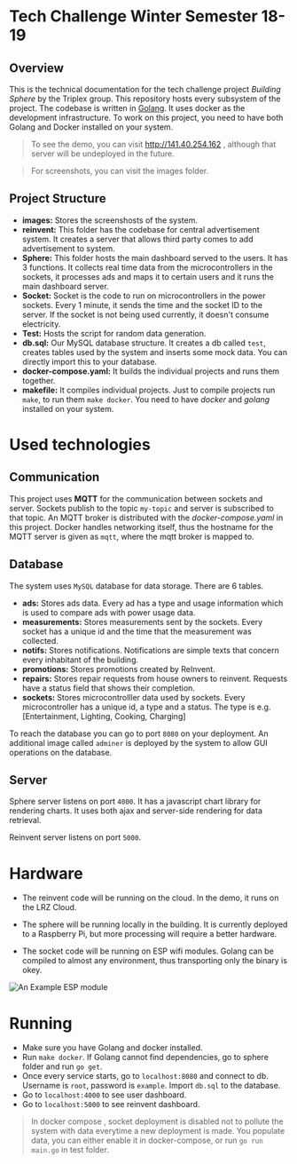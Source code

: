# Tech Challenge Winter Semester 18-19

## Overview
This is the technical documentation for the tech challenge project *Building Sphere* by the Triplex group. This repository hosts every subsystem of the project. The codebase is written in [Golang](https://golang.org/). It uses docker as the development infrastructure. To work on this project, you need to have both Golang and Docker installed on your system.

> To see the demo, you can visit http://141.40.254.162 , although that server will be undeployed in the future.

> For screenshots, you can visit the images folder.

## Project Structure
- **images:** Stores the screenshosts of the system.
- **reinvent:** This folder has the codebase for central advertisement system. It creates a server that allows third party comes to add advertisement to system.
- **Sphere:** This folder hosts the main dashboard served to the users. It has 3 functions. It collects real time data from the microcontrollers in the sockets, it processes ads and maps it to certain users and it runs the main dashboard server.
- **Socket:** Socket is the code to run on microcontrollers in the power sockets. Every 1 minute, it sends the time and the socket ID to the server. If the socket is not being used currently, it doesn't consume electricity.
- **Test:** Hosts the script for random data generation.
- **db.sql:** Our MySQL database structure. It creates a db called `test`, creates tables used by the system and inserts some mock data. You can directly import this to your database.
- **docker-compose.yaml:** It builds the individual projects and runs them together. 
- **makefile:** It compiles individual projects. Just to compile projects run `make`, to run them `make docker`. You need to have *docker* and *golang* installed on your system.

# Used technologies
## Communication
This project uses **MQTT** for the communication between sockets and server. Sockets publish to the topic `my-topic` and server is subscribed to that topic. An MQTT broker is distributed with the *docker-compose.yaml* in this project. Docker handles networking itself, thus the hostname for the MQTT server is given as `mqtt`, where the mqtt broker is mapped to.
## Database
The system uses `MySQL` database for data storage. There are 6 tables.

- **ads:** Stores ads data. Every ad has a type and usage information which is used to compare ads with power usage data.
- **measurements:** Stores measurements sent by the sockets. Every socket has a unique id and the time that the measurement was collected. 
- **notifs:** Stores notifications. Notifications are simple texts that concern every inhabitant of the building.
- **promotions:** Stores promotions created by ReInvent.
- **repairs:** Stores repair requests from house owners to reinvent. Requests have a status field that shows their completion.
- **sockets:** Stores microcontrolller data used by sockets. Every microcontroller has a unique id, a type and a status. The type is e.g. [Entertainment, Lighting, Cooking, Charging]

To reach the database you can go to port `8080` on your deployment. An additional image called `adminer` is deployed by the system to allow GUI operations on the database.

## Server
Sphere server listens on port `4000`. It has a javascript chart library for rendering charts. It uses both ajax and server-side rendering for data retrieval.

Reinvent server listens on port `5000`.

# Hardware
- The reinvent code will be running on the cloud. In the demo, it runs on the LRZ Cloud.

- The sphere will be running locally in the building. It is currently deployed to a Raspberry Pi, but more processing will require a better hardware.

- The socket code will be running on ESP wifi modules. Golang can be compiled to almost any environment, thus transporting only the binary is okey.

![An Example ESP module](https://asset.conrad.com/media10/isa/160267/c1/-/de/1656367_BB_00_FB/entwickler-platine-sbc-nodemcu-esp32.jpg?x=520&y=520= "An example ESP Module")

# Running
- Make sure you have Golang and docker installed.
- Run `make docker`. If Golang cannot find dependencies, go to sphere folder and run `go get`.
- Once every service starts, go to `localhost:8080` and connect to db. Username is `root`, password is `example`. Import `db.sql` to the database. 
- Go to `localhost:4000` to see user dashboard.
- Go to `localhost:5000` to see reinvent dashboard.

> In docker compose , socket deployment is disabled not to pollute the system with data everytime a new deployment is made. You populate data, you can either enable it in docker-compose, or run `go run main.go` in test folder.
